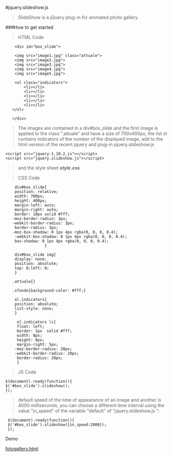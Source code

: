 #jquery.slideshow.js

>SlideShow is a jQuery plug-in for  animated photo gallery.

###How to get started

>HTML Code

        <div id="box_slide">   
            
        <img src="image1.jpg" class="attuale">
        <img src="image2.jpg">
        <img src="image3.jpg">
        <img src="image4.jpg">
        <img src="image5.jpg">
            
        <ol class="indicators">
            <li></li>
            <li></li>
            <li></li>
            <li></li>
            <li></li>
       </ol>    
            
       </div>
       
       

>The images are contained in a div#box_slide and the first image is applied to the class ".attuale" and have a size of 700x400px, the list ol contains indicators of the number of the displayed image, add to the html version of the recent jquery and plug-in jquery.slideshow.js

    <script src="jquery-1.10.2.js"></script>
    <script src="jquery.slideshow.js"></script>

>and the style sheet _**style.css**_

>CSS Code

        div#box_slide{
        position: relative;
        width: 700px;
        height: 400px;
        margin-left: auto;
        margin-right: auto;
        border: 10px solid #fff;
       -moz-border-radius: 3px;
       -webkit-border-radius: 3px;
        border-radius: 3px;
       -moz-box-shadow: 0 1px 4px rgba(0, 0, 0, 0.4);
        -webkit-box-shadow: 0 1px 4px rgba(0, 0, 0, 0.4);
        box-shadow: 0 1px 4px rgba(0, 0, 0, 0.4);
                     }
                
        div#box_slide img{
        display: none;
        position: absolute;
        top: 0;left: 0;
        } 
                
       .attuale{}
              
       .sfondo{background-color: #fff;}
                  
        ol.indicators{
        position: absolute;
        list-style: none;
        }
                  
         ol.indicators li{
         float: left;
         border: 1px  solid #fff;
         width: 8px;
         height: 8px;
         margin-right: 5px;
        -moz-border-radius: 20px;
        -webkit-border-radius: 20px;
         border-radius: 20px;
         }

>JS Code         

    $(document).ready(function(){
    $('#box_slide').slideshow();
    });

>default speed of the time of appearance of an image and another is 4000 milliseconds, you can choose a different time interval using the value "in_speed" of the variable "default" of "jquery.slideshow.js ":

     $(document).ready(function(){
     $('#box_slide').slideshow({in_speed:2000});
     });
     
     
     
     
Demo

[fotogallery.html](http://micheledefalco.altervista.org/github/slideshow/fotogallery.html)
